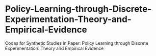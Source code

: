 # Policy-Learning-through-Discrete-Experimentation-Theory-and-Empirical-Evidence
Codes for Synthetic Studies in Paper: Policy Learning through Discrete Experimentation: Theory and Empirical Evidence

